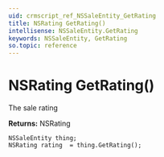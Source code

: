 ```yaml
---
uid: crmscript_ref_NSSaleEntity_GetRating
title: NSRating GetRating()
intellisense: NSSaleEntity.GetRating
keywords: NSSaleEntity, GetRating
so.topic: reference
---
```


# NSRating GetRating()

The sale rating

**Returns:** NSRating

```crmscript
NSSaleEntity thing;
NSRating rating  = thing.GetRating();
```

